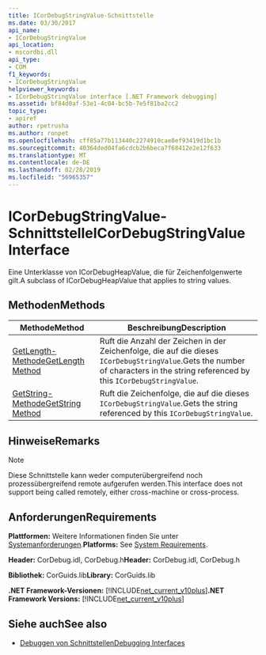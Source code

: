 ```yaml
---
title: ICorDebugStringValue-Schnittstelle
ms.date: 03/30/2017
api_name:
- ICorDebugStringValue
api_location:
- mscordbi.dll
api_type:
- COM
f1_keywords:
- ICorDebugStringValue
helpviewer_keywords:
- ICorDebugStringValue interface [.NET Framework debugging]
ms.assetid: bf84d0af-53e1-4c04-bc5b-7e5f81ba2cc2
topic_type:
- apiref
author: rpetrusha
ms.author: ronpet
ms.openlocfilehash: cff85a77b113440c2274910cae8ef93419d1bc1b
ms.sourcegitcommit: 40364ded04fa6cdcb2b6beca7f68412e2e12f633
ms.translationtype: MT
ms.contentlocale: de-DE
ms.lasthandoff: 02/28/2019
ms.locfileid: "56965357"
---
```

# <a name="icordebugstringvalue-interface"></a><span data-ttu-id="f1b74-102">ICorDebugStringValue-Schnittstelle</span><span class="sxs-lookup"><span data-stu-id="f1b74-102">ICorDebugStringValue Interface</span></span>
<span data-ttu-id="f1b74-103">Eine Unterklasse von ICorDebugHeapValue, die für Zeichenfolgenwerte gilt.</span><span class="sxs-lookup"><span data-stu-id="f1b74-103">A subclass of ICorDebugHeapValue that applies to string values.</span></span>  
  
## <a name="methods"></a><span data-ttu-id="f1b74-104">Methoden</span><span class="sxs-lookup"><span data-stu-id="f1b74-104">Methods</span></span>  
  
|<span data-ttu-id="f1b74-105">Methode</span><span class="sxs-lookup"><span data-stu-id="f1b74-105">Method</span></span>|<span data-ttu-id="f1b74-106">Beschreibung</span><span class="sxs-lookup"><span data-stu-id="f1b74-106">Description</span></span>|  
|------------|-----------------|  
|[<span data-ttu-id="f1b74-107">GetLength-Methode</span><span class="sxs-lookup"><span data-stu-id="f1b74-107">GetLength Method</span></span>](../../../../docs/framework/unmanaged-api/debugging/icordebugstringvalue-getlength-method.md)|<span data-ttu-id="f1b74-108">Ruft die Anzahl der Zeichen in der Zeichenfolge, die auf die dieses `ICorDebugStringValue`.</span><span class="sxs-lookup"><span data-stu-id="f1b74-108">Gets the number of characters in the string referenced by this `ICorDebugStringValue`.</span></span>|  
|[<span data-ttu-id="f1b74-109">GetString-Methode</span><span class="sxs-lookup"><span data-stu-id="f1b74-109">GetString Method</span></span>](../../../../docs/framework/unmanaged-api/debugging/icordebugstringvalue-getstring-method.md)|<span data-ttu-id="f1b74-110">Ruft die Zeichenfolge, die auf die dieses `ICorDebugStringValue`.</span><span class="sxs-lookup"><span data-stu-id="f1b74-110">Gets the string referenced by this `ICorDebugStringValue`.</span></span>|  
  
## <a name="remarks"></a><span data-ttu-id="f1b74-111">Hinweise</span><span class="sxs-lookup"><span data-stu-id="f1b74-111">Remarks</span></span>  
  
> [!NOTE]
>  <span data-ttu-id="f1b74-112">Diese Schnittstelle kann weder computerübergreifend noch prozessübergreifend remote aufgerufen werden.</span><span class="sxs-lookup"><span data-stu-id="f1b74-112">This interface does not support being called remotely, either cross-machine or cross-process.</span></span>  
  
## <a name="requirements"></a><span data-ttu-id="f1b74-113">Anforderungen</span><span class="sxs-lookup"><span data-stu-id="f1b74-113">Requirements</span></span>  
 <span data-ttu-id="f1b74-114">**Plattformen:** Weitere Informationen finden Sie unter [Systemanforderungen](../../../../docs/framework/get-started/system-requirements.md).</span><span class="sxs-lookup"><span data-stu-id="f1b74-114">**Platforms:** See [System Requirements](../../../../docs/framework/get-started/system-requirements.md).</span></span>  
  
 <span data-ttu-id="f1b74-115">**Header:** CorDebug.idl, CorDebug.h</span><span class="sxs-lookup"><span data-stu-id="f1b74-115">**Header:** CorDebug.idl, CorDebug.h</span></span>  
  
 <span data-ttu-id="f1b74-116">**Bibliothek:** CorGuids.lib</span><span class="sxs-lookup"><span data-stu-id="f1b74-116">**Library:** CorGuids.lib</span></span>  
  
 <span data-ttu-id="f1b74-117">**.NET Framework-Versionen:** [!INCLUDE[net_current_v10plus](../../../../includes/net-current-v10plus-md.md)]</span><span class="sxs-lookup"><span data-stu-id="f1b74-117">**.NET Framework Versions:** [!INCLUDE[net_current_v10plus](../../../../includes/net-current-v10plus-md.md)]</span></span>  
  
## <a name="see-also"></a><span data-ttu-id="f1b74-118">Siehe auch</span><span class="sxs-lookup"><span data-stu-id="f1b74-118">See also</span></span>
- [<span data-ttu-id="f1b74-119">Debuggen von Schnittstellen</span><span class="sxs-lookup"><span data-stu-id="f1b74-119">Debugging Interfaces</span></span>](../../../../docs/framework/unmanaged-api/debugging/debugging-interfaces.md)

